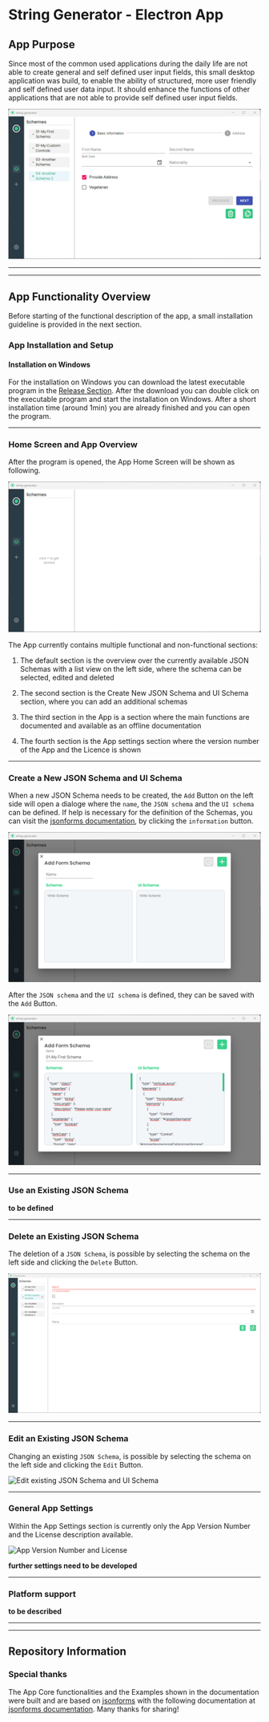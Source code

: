 # String Generator - Electron App

## App Purpose

Since most of the common used applications during the daily life are not able to create general and self defined user input fields, this small desktop application was build, to enable the ability of structured, more user friendly and self defined user data input. It should enhance the functions of other applications that are not able to provide self defined user input fields. 
 
![App Overview and Purpose](https://github.com/jakobgabriel/json-forms-string-generator/blob/main/docs/images/home_screen_another_schema_2.png)


----
----

## App Functionality Overview

Before starting of the functional description of the app, a small installation guideline is provided in the next section. 


### App Installation and Setup

#### Installation on Windows

For the installation on Windows you can download the latest executable program in the [Release Section](https://github.com/jakobgabriel/json-forms-string-generator/releases). After the download you can double click on the executable program and start the installation on Windows. 
After a short installation time (around 1min) you are already finished and you can open the program. 


----

### Home Screen and App Overview

After the program is opened, the App Home Screen will be shown as following. 

![App Home](https://github.com/jakobgabriel/json-forms-string-generator/blob/main/docs/images/home_screen.png)

The App currently contains multiple functional and non-functional sections: 

1. The default section is the overview over the currently available JSON Schemas with a list view on the left side, where the schema can be selected, edited and deleted

2. The second section is the Create New JSON Schema and UI Schema section, where you can add an additional schemas

3. The third section in the App is a section where the main functions are documented and available as an offline documentation  

3. The fourth section is the App settings section where the version number of the App and the Licence is shown


----

### Create a New JSON Schema and UI Schema

When a new JSON Schema needs to be created, the `Add` Button on the left side will open a dialoge where the `name`, the `JSON schema` and the `UI schema` can be defined. If help is necessary for the definition of the Schemas, you can visit the [jsonforms documentation](https://jsonforms.io/), by clicking the `information` button.

![New JSON Schema and UI Schema](https://github.com/jakobgabriel/json-forms-string-generator/blob/main/docs/images/add_form_ui_schema.png)


After the `JSON schema` and the `UI schema` is defined, they can be saved with the `Add` Button.

![New JSON Schema and UI Schema Defined](https://github.com/jakobgabriel/json-forms-string-generator/blob/main/docs/images/add_form_ui_schema_definition.png)


----

### Use an Existing JSON Schema

**to be defined**


----

### Delete an Existing JSON Schema

The deletion of a `JSON Schema`, is possible by selecting the schema on the left side and clicking the `Delete` Button. 

![Delete existing JSON Schema and UI Schema](https://github.com/jakobgabriel/json-forms-string-generator/blob/main/docs/images/delete_existing_form_ui_schema.png)


----

### Edit an Existing JSON Schema

Changing an existing `JSON Schema`, is possible by selecting the schema on the left side and clicking the `Edit` Button. 

![Edit existing JSON Schema and UI Schema]()


----

### General App Settings 

Within the App Settings section is currently only the App Version Number and the License description available. 

![App Version Number and License]()


**further settings need to be developed**


----

### Platform support

**to be described**


----
----

## Repository Information

### Special thanks

The App Core functionalities and the Examples shown in the documentation were built and are based on [jsonforms](https://github.com/eclipsesource/jsonforms) with the following documentation at [jsonforms documentation](https://jsonforms.io/). Many thanks for sharing!